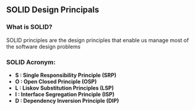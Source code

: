 ﻿##  SOLID Design Principals 

### What is SOLID?

SOLID principles are the design principles that enable us manage most of the software design problems 

### SOLID Acronym:

* **S : Single Responsibility Principle (SRP)**
* **O : Open Closed Principle (OSP)**
* **L : Liskov Substitution Principles (LSP)**  
* **I : Interface Segregation Principle (ISP)**
* **D : Dependency Inversion Principle (DIP)**

